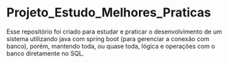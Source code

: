# Projeto_Estudo_Melhores_Praticas
Esse repositório foi criado para estudar e praticar o desenvolvimento de um sistema utilizando java com spring boot (para gerenciar a conexão com banco), porém, mantendo toda, ou quase toda, lógica e operações com o banco diretamente no SQL.
